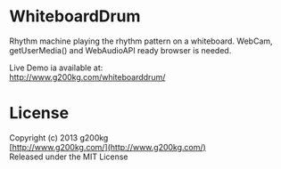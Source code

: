 WhiteboardDrum
==============

Rhythm machine playing the rhythm pattern on a whiteboard.
WebCam, getUserMedia() and WebAudioAPI ready browser is needed.

Live Demo ia available at:  
http://www.g200kg.com/whiteboarddrum/

License
=======
Copyright (c) 2013 g200kg  
[http://www.g200kg.com/](http://www.g200kg.com/)  
Released under the MIT License
